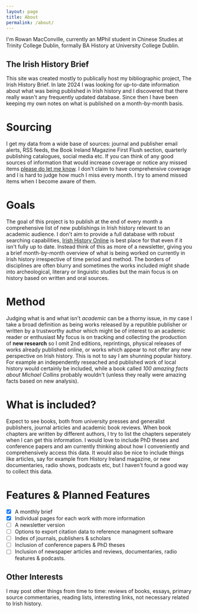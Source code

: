 ```yaml
---
layout: page
title: About
permalink: /about/
---
```


I'm Rowan MacConville, currently an MPhil student in Chinese Studies at Trinity College Dublin, formally BA History at University College Dublin.
## The Irish History Brief
This site was created mostly to publically host my bibliographic project, The Irish History Brief.
In late 2024 I was looking for up-to-date information about what was being published in Irish history and I discovered that there really wasn't any frequently updated database.
Since then I have been keeping my own notes on what is published on a month-by-month basis.

# Sourcing
I get my data from a wide base of sources: journal and publisher email alerts, RSS feeds, the Book Ireland Magazine First Flush section, quarterly publishing catalogues, social media etc.
If you can think of any good sources of information that would increase coverage or notice any missed items [please do let me know](/contact).
I don't claim to have comprehensive coverage and I is hard to judge how much I miss every month.
I try to amend missed items when I become aware of them.

# Goals
The goal of this project is to publish at the end of every month a comprehensive list of new publishings in Irish history relevant to an academic audience.
I don't aim to provide a full database with robust searching capabilities, [Irish History Online](https://www.iho.ie/) is best place for that even if it isn't fully up to date.
Instead think of this as more of a newsletter, giving you a brief month-by-month overview of what is being worked on currently in Irish history irrespective of time period and method.
The borders of disciplines are often blurry and sometimes the works included might shade into archeological, literary or linguistic studies but the main focus is on history based on written and oral sources.

# Method
Judging what is and what isn't *academic* can be a thorny issue, in my case I take a broad definition as being works released by a reputible publisher or written by a trustworthy author which might be of interest to an academic reader or enthusiast
My focus is on tracking and collecting the production of **new research** so I omit 2nd editions, reprintings, physical releases of works already published online, or works which appear to not offer any new perspective on Irish history.
This is not to say I am shunning popular history.
For example an independently reseached and published work of local history would certainly be included, while a book called *100 amazing facts about Michael Collins* probably wouldn't (unless they really were amazing facts based on new analysis).

# What is included?
Expect to see books, both from university presses and generalist publishers, journal articles and academic book reviews.
When book chapters are written by different authors, I try to list the chapters seperately when I can get this information.
I would love to include PhD theses and conference papers and am currently thinking about how I conveniently and comprehensively access this data.
It would also be nice to include things like articles, say for example from History Ireland magazine, or new documentaries, radio shows, podcasts etc, but I haven't found a good way to collect this data.

# Features & Planned Features
- [x] A monthly brief
- [x] Individual pages for each work with more information
- [ ] A newsletter version
- [ ] Options to export citation data to reference managment software
- [ ] Index of journals, publishers & scholars
- [ ] Inclusion of conference papers & PhD theses
- [ ] Inclusion of newspaper articles and reviews, documentaries, radio features & podcasts.

## Other Interests
I may post other things from time to time: reviews of books, essays, primary source commentaries, reading lists, interesting links, not necessary related to Irish history.

